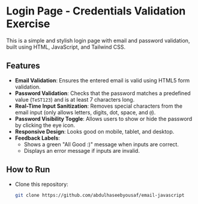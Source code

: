 # Login Page - Credentials Validation Exercise

This is a simple and stylish login page with email and password validation, built using HTML, JavaScript, and Tailwind CSS.

##  Features

- **Email Validation**: Ensures the entered email is valid using HTML5 form validation.
- **Password Validation**: Checks that the password matches a predefined value (`TeST123`) and is at least 7 characters long.
- **Real-Time Input Sanitization**: Removes special characters from the email input (only allows letters, digits, dot, space, and `@`).
- **Password Visibility Toggle**: Allows users to show or hide the password by clicking the eye icon.
- **Responsive Design**: Looks good on mobile, tablet, and desktop.
- **Feedback Labels**:
  -  Shows a green "All Good :)" message when inputs are correct.
  -  Displays an error message if inputs are invalid.

##  How to Run

-  Clone this repository:
   ```bash
   git clone https://github.com/abdulhaseebyousaf/email-javascript
